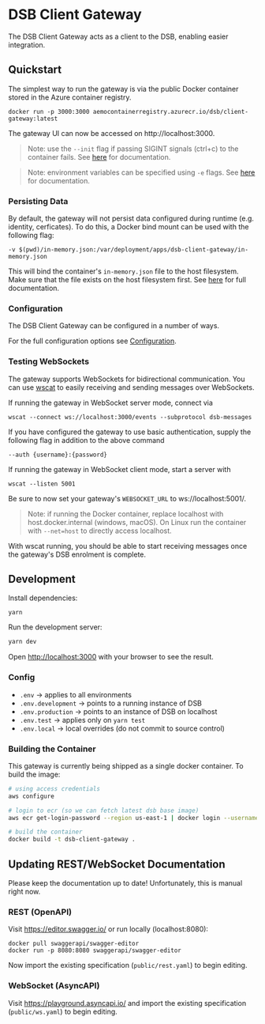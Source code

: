 # DSB Client Gateway

The DSB Client Gateway acts as a client to the DSB, enabling easier integration.

## Quickstart

The simplest way to run the gateway is via the public Docker container stored
in the Azure container registry.

```
docker run -p 3000:3000 aemocontainerregistry.azurecr.io/dsb/client-gateway:latest
```

The gateway UI can now be accessed on http://localhost:3000.

> Note: use the `--init` flag if passing SIGINT signals (ctrl+c) to the container
  fails. See [here](https://docs.docker.com/engine/reference/run/#specify-an-init-process)
  for documentation.

> Note: environment variables can be specified using `-e` flags. See
  [here](https://docs.docker.com/engine/reference/run/#env-environment-variables)
  for documentation.
### Persisting Data

By default, the gateway will not persist data configured during runtime
(e.g. identity, cerficates). To do this, a Docker bind mount can be used with
the following flag:

```
-v $(pwd)/in-memory.json:/var/deployment/apps/dsb-client-gateway/in-memory.json
```

This will bind the container's `in-memory.json` file to the host filesystem.
Make sure that the file exists on the host filesystem first.
See [here](https://docs.docker.com/engine/reference/run/#volume-shared-filesystems)
for full documentation.

### Configuration

The DSB Client Gateway can be configured in a number of ways.

For the full configuration options see [Configuration](./CONFIGURATION.md).

### Testing WebSockets

The gateway supports WebSockets for bidirectional communication. You can use
[wscat](https://github.com/websockets/wscat) to easily receiving and sending
messages over WebSockets.

If running the gateway in WebSocket server mode, connect via
```
wscat --connect ws://localhost:3000/events --subprotocol dsb-messages
```

If you have configured the gateway to use basic authentication, supply the
following flag in addition to the above command
```
--auth {username}:{password}
```

If running the gateway in WebSocket client mode, start a server with
```
wscat --listen 5001
```

Be sure to now set your gateway's `WEBSOCKET_URL` to ws://localhost:5001/.

> Note: if running the Docker container, replace localhost with
  host.docker.internal (windows, macOS). On Linux run the container with
  `--net=host` to directly access localhost.

With wscat running, you should be able to start receiving messages once the
gateway's DSB enrolment is complete.

## Development

Install dependencies:
```
yarn
```

Run the development server:

```bash
yarn dev
```

Open [http://localhost:3000](http://localhost:3000) with your browser to see the result.


### Config

- `.env` -> applies to all environments
- `.env.development` -> points to a running instance of DSB
- `.env.production` -> points to an instance of DSB on localhost
- `.env.test` -> applies only on `yarn test`
- `.env.local` -> local overrides (do not commit to source control)

### Building the Container

This gateway is currently being shipped as a single docker container. To build
the image:

```sh
# using access credentials
aws configure

# login to ecr (so we can fetch latest dsb base image)
aws ecr get-login-password --region us-east-1 | docker login --username AWS --password-stdin 098061033856.dkr.ecr.us-east-1.amazonaws.com

# build the container
docker build -t dsb-client-gateway .
```

## Updating REST/WebSocket Documentation

Please keep the documentation up to date! Unfortunately, this is manual right now.

### REST (OpenAPI)

Visit https://editor.swagger.io/ or run locally (localhost:8080):

```
docker pull swaggerapi/swagger-editor
docker run -p 8080:8080 swaggerapi/swagger-editor
```

Now import the existing specification (`public/rest.yaml`) to begin editing.

### WebSocket (AsyncAPI)

Visit https://playground.asyncapi.io/ and import the existing specification
(`public/ws.yaml`) to begin editing.
